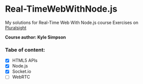 # Real-TimeWebWithNode.js
My solutions for Real-Time Web With Node.js course Exercises on [Pluralsight](https://pluralsight.com/library/courses/real-time-web-nodejs/)

**Course author: Kyle Simpson**

### Tabe of content:
 - [x] HTML5 APIs 
 - [x] Node.js    
 - [x] Socket.io  
 - [ ] WebRTC     
